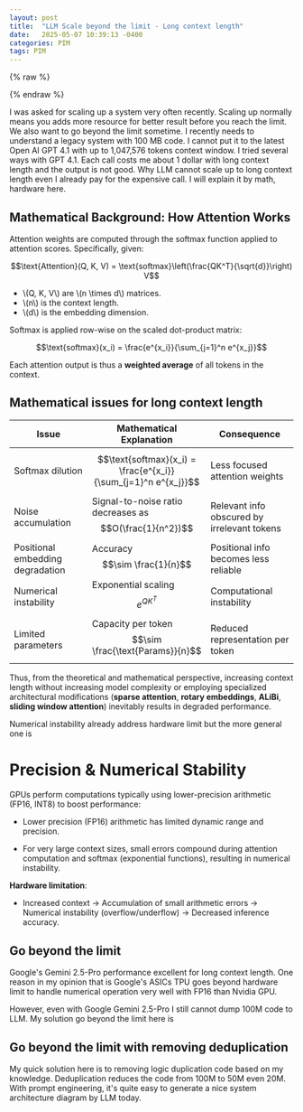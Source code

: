 ```yaml
---
layout: post
title:  "LLM Scale beyond the limit - Long context length"
date:   2025-05-07 10:39:13 -0400
categories: PIM
tags: PIM
---
```


{% raw %}
<script type="text/javascript" async src="https://cdnjs.cloudflare.com/ajax/libs/mathjax/2.7.7/MathJax.js?config=TeX-MML-AM_CHTML"></script>
{% endraw %}

I was asked for scaling up a system very often recently. Scaling up normally means you adds more resource for better result before you reach the limit. We also want to go beyond the limit sometime. I recently needs to understand a legacy system with 100 MB code. I cannot put it to the latest Open AI GPT 4.1 with up to 1,047,576 tokens context window. I tried several ways with GPT 4.1. Each call costs me about 1 dollar with long context length and the output is not good. Why LLM cannot scale up to long context length even I already pay for the expensive call. I will explain it by math, hardware here.


## Mathematical Background: How Attention Works

Attention weights are computed through the softmax function applied to attention scores. Specifically, given:

$$\text{Attention}(Q, K, V) = \text{softmax}\left(\frac{QK^T}{\sqrt{d}}\right) V$$

* \\(Q, K, V\\) are \\(n \times d\\) matrices.
* \\(n\\) is the context length.
* \\(d\\) is the embedding dimension.

Softmax is applied row-wise on the scaled dot-product matrix:

$$\text{softmax}(x_i) = \frac{e^{x_i}}{\sum_{j=1}^n e^{x_j}}$$

Each attention output is thus a **weighted average** of all tokens in the context.


## Mathematical issues for long context length

| Issue                        | Mathematical Explanation                                     | Consequence                                       |
| ---------------------------- | ------------------------------------------------------------ | ------------------------------------------------- |
| Softmax dilution             | $$\text{softmax}(x_i) = \frac{e^{x_i}}{\sum_{j=1}^n e^{x_j}}$$ | Less focused attention weights                    |
| Noise accumulation           | Signal-to-noise ratio decreases as $$O(\frac{1}{n^2})$$        | Relevant info obscured by irrelevant tokens      |
| Positional embedding degradation | Accuracy $$\sim \frac{1}{n}$$                                 | Positional info becomes less reliable            |
| Numerical instability        | Exponential scaling $$e^{QK^T}$$                             | Computational instability                         |
| Limited parameters           | Capacity per token $$\sim \frac{\text{Params}}{n}$$            | Reduced representation per token                  |

Thus, from the theoretical and mathematical perspective, increasing context length without increasing model complexity or employing specialized architectural modifications (**sparse attention**, **rotary embeddings**, **ALiBi**, **sliding window attention**) inevitably results in degraded performance.

Numerical instability already address hardware limit but the more general one is
# Precision & Numerical Stability
GPUs perform computations typically using lower-precision arithmetic (FP16, INT8) to boost performance:

-   Lower precision (FP16) arithmetic has limited dynamic range and precision.
    
-   For very large context sizes, small errors compound during attention computation and softmax (exponential functions), resulting in numerical instability.
    

**Hardware limitation**:
-   Increased context → Accumulation of small arithmetic errors → Numerical instability (overflow/underflow) → Decreased inference accuracy.

## Go beyond the limit
Google's Gemini 2.5-Pro performance excellent for long context length. One reason in my opinion that is Google's ASICs TPU goes beyond hardware limit to handle numerical operation very well with FP16 than Nvidia GPU.

However, even with Google Gemini 2.5-Pro I still cannot dump 100M code to LLM. My solution go beyond the limit here is

## Go beyond the limit with removing deduplication
My quick solution here is to removing logic duplication code based on my knowledge. Deduplication reduces the code from 100M to 50M even 20M. With prompt engineering, it's quite easy to generate a nice system architecture diagram by LLM today.



[my Resume]: https://bobbercheng.github.io/blog/resume/2024/04/07/Bobber-Resume.html
[my Github]: https://github.com/bobbercheng
[my Linkedin]: https://www.linkedin.com/in/bobbercheng/
[my Kaggle]:   https://www.kaggle.com/bobber
[my Huggingface]: https://huggingface.co/bobber
[My twitter]: https://twitter.com/bobbercheng
